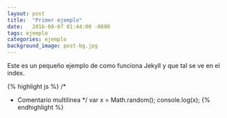 ```yaml
---
layout: post
title:  "Primer ejemplo"
date:   2016-08-07 01:44:00 -0600
tags: ejemplo
categories: ejemplo
background_image: post-bg.jpg
---
```


Este es un pequeño ejemplo de como funciona Jekyll y que tal se ve en el index.

{% highlight js %}
/*
* Comentario multilinea
*/
var x = Math.random();
console.log(x);
{% endhighlight %}